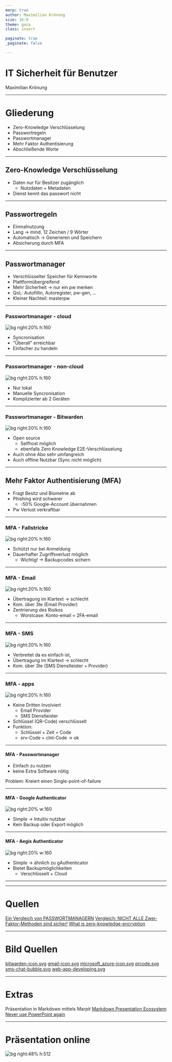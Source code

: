 ```yaml
---
marp: true
author: Maximilian Krönung
size: 16:9
theme: gaia
class: invert

paginate: true
_paginate: false

--- 
```


# IT Sicherheit für Benutzer
Maximilian Krönung

---

# Gliederung
- Zero-Knowledge Verschlüsselung
- Passwortregeln
- Passwortmanager
- Mehr Faktor Authentisierung
- Abschließende Worte

---

##  Zero-Knowledge Verschlüsselung
- Daten nur für Besitzer zugänglich
    - Nutzdaten + Metadaten
- Dienst kennt das passwort nicht

---

##  Passwortregeln
- Einmalnutzung
- Lang -> mind. 12 Zeichen / 9 Wörter
- Automatisch -> Generieren und Speichern
- Absicherung durch MFA

---

## Passwortmanager
- Verschlüsselter Speicher für Kennworte
- Plattformübergreifend
- Mehr Sicherheit -> nur ein pw merken
- QoL: Autofillin, Autoregister, pw-gen, ...
- Kleiner Nachteil: masterpw

---

### Passwortmanager - cloud
![bg right:20% h:160](res/microsoft_azure-icon.svg)
- Syncronisation
- "Überall" erreichbar
- Einfacher zu handeln

---

### Passwortmanager - non-cloud
![bg right:20% h:160](res/nix.png)
- Nur lokal
- Manuelle Syncronisation
- Komplizierter ab 2 Geräten

---

### Passwortmanager - Bitwarden
![bg right:20% h:160](res/bitwarden-icon.svg)
- Open source
    - Selfhost möglich
    - ebenfalls Zero Knowledge E2E-Verschlüsselung
- Auch ohne Abo sehr umfangreich
- Auch offline Nutzbar (Sync nicht möglich) 

---

## Mehr Faktor Authentisierung (MFA)
- Fragt Besitz und Biometrie ab
- Phishing wird schwerer
    - -50% Google-Account übernahmen
- Pw Verlust verkraftbar

---

### MFA - Fallstricke
![bg right:20% h:160](res/nix.png)
- Schützt nur bei Anmeldung
- Dauerhafter Zugriffsverlust möglich
    - Wichtig! -> Backupcodes sichern

---

### MFA - Email
![bg right:20% h:160](res/gmail-icon.svg)
- Übertragung im Klartext -> schlecht
- Kom. über 3te (Email Provider) 
- Zentrierung des Risikos
    - Worstcase: Konto-email = 2FA-email

---

### MFA - SMS
![bg right:20% h:160](res/sms-chat-bubble.svg)
- Verbreitet da es einfach ist,
- Übertragung im Klartext -> schlecht
- Kom. über 3te (SMS Dienstleister + Provider)

---

### MFA - apps
![bg right:20% h:160](res/web-app-developing.svg)
- Keine Dritten Involviert
    - Email Provider
    - SMS Dienstleister
- Schlüssel (QR-Code) verschlüsselt
- Funktion: 
    - Schlüssel + Zeit = Code
    - srv-Code = clnt-Code -> ok
---

#### MFA - Passwortmanager
- Einfach zu nutzen
- keine Extra Software nötig

Problem: Kreiert einen Single-point-of-failure

---

#### MFA - Google Authenticator
![bg right:20% w:160](https://play-lh.googleusercontent.com/RccJLoc7xH16AgXq4OFGqBxOcwE9I9VRfqnCgUSIrH1a8TU-6goY8YQRWv77VakbVA=w2560-h1440)
- Simple -> Intuitiv nutzbar
- Kein Backup oder Export möglich

---

#### MFA - Aegis Authenticator
![bg right:20% w:160](https://play-lh.googleusercontent.com/VRhzCu4wz9GMUZiqFm4CgWDDVpP4yVFDqKkQ-chaYr8rv9RZKkg-x90j1ojMKWbN5L0=w2560-h1440)
- Simple -> ähnlich zu gAuthenticator
- Bietet Backupmöglichkeiten 
    - Verschlüsselt + Cloud

---

---

# Quellen
[Ein Vergleich von PASSWORTMANAGERN](https://www.youtube.com/watch?v=YwbE2iLmAT0)
[Vergleich: NICHT ALLE Zwei-Faktor-Methoden sind sicher!](https://www.youtube.com/watch?v=EY9hiHD9XKU)
[What is zero-knowledge-encryption](https://tresorit.com/blog/zero-knowledge-encryption/)

---

# Bild Quellen
[bitwarden-icon.svg](https://www.vectorlogo.zone/logos/bitwarden/index.html)
[gmail-icon.svg](https://www.vectorlogo.zone/logos/gmail/index.html)
[microsoft_azure-icon.svg](https://www.vectorlogo.zone/logos/microsoft_azure/index.html)
[qrcode.svg](https://goqr.me/)
[sms-chat-bubble.svg](https://freesvg.org/1531719185)
[web-app-developing.svg](https://freesvg.org/web-app-developing)

---

# Extras
Präsentation in Markdown mittels Marpit
[Markdown Presentation Ecosystem](https://marp.app/)
[Never use PowerPoint again](https://www.youtube.com/watch?v=EzQ-p41wNEE#)

---

<!-- footer: Besuche https://github.com/maximizzar/presentation-communication oder via QR code -->

# Präsentation online
![bg right:48% h:512](res/qrcode.svg)
